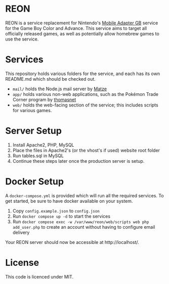 # REON

REON is a service replacement for Nintendo's [Mobile Adapter GB](https://bulbapedia.bulbagarden.net/wiki/Mobile_Game_Boy_Adapter) service for the Game Boy Color and Advance. This service aims to target all officially released games, as well as potentially allow homebrew games to use the service.

# Services

This repository holds various folders for the service, and each has its own README.md which should be checked out.

- `mail/` holds the Node.js mail server by [Matze](https://github.com/Sudel-Matze)
- `app/` holds various non-web applications, such as the Pokémon Trade Corner program by [thomasnet](https://github.com/thomasnet-mc)
- `web/` holds the web-facing section of the service; this includes scripts for various games.

# Server Setup

1. Install Apache2, PHP, MySQL
2. Place the files in Apache2's (or the vhost's if used) website root folder
3. Run tables.sql in MySQL
4. Continue these steps later once the production server is setup.

# Docker Setup

A `docker-compose.yml` is provided which will run all the required services. To get started, be sure to have docker available on your system.

1. Copy `config.example.json` to `config.json`
2. Run `docker compose up -d` to start the services
3. Run `docker compose exec -w /var/www/reon/web/scripts web php add_user.php` to create an account without having to configure email delivery

Your REON server should now be accessible at http://localhost/.

# License

This code is licenced under MIT.
